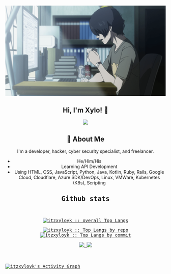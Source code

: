 ![image](https://github.com/itzxyloyk/itzxyloyk/blob/main/img/banner.jpg?raw=true)
<h2 align="center">
        Hi, I'm Xylo! 👋
</h2>

<p align="center">
    <img src="https://lanyard.cnrad.dev/api/1232580161631813683"></img>
</p>


<h2 align="center">
    🚀 About Me
</h2>
        <p align="center">
            I'm a developer, hacker, cyber security specialist, and freelancer.    
        </p>
        <ul align="center">
                <li>
                  He/Him/His
                </li>
                <li>
                  Learning API Development
                </li>
                <li>
                  Using HTML, CSS, JavaScript, Python, Java, Kotlin, Ruby, Rails, Google Cloud, Cloudflare, Azure SDK/DevOps, Linux, VMWare, Kubernetes (K8s), Scripting
                </li>
        </ul>

  <div>
  <samp>
    <h2 align="center"> Github stats </h2>
      <br/>
            <p align="center">
        <a href="https://github.com/itzxyloyk/">
          <img src="https://github-readme-stats.vercel.app/api/top-langs/?username=itzxyloyk&langs_count=6&theme=gruvbox&layout=compact&hide_border=true"
          alt="itzxyloyk :: overall Top Langs " /></a>
      </p>
        <p align="center">
          <a href="https://github.com/itzxyloyk/">
          <img width="45%" src="https://github-profile-summary-cards.vercel.app/api/cards/repos-per-language?username=itzxyloyk&theme=gruvbox&layout=compact&hide_border=true"
          alt="itzxyloyk :: Top Langs by repo" />
          <img width="45%" src="https://github-profile-summary-cards.vercel.app/api/cards/most-commit-language?username=itzxyloyk&theme=gruvbox&layout=compact&hide_border=true"
          alt="itzxyloyk :: Top Langs by commit" />
          </a>
        </p>
        <p align="center">
          <a href="https://github.com/itzxyloyk/">
          <img width="49.5%" src="https://github-readme-stats.vercel.app/api?username=itzxyloyk&show_icons=true&theme=gruvbox&hide_border=true" />
          <img width="49.5%" src="https://github-readme-streak-stats.herokuapp.com/?user=itzxyloyk&theme=gruvbox&hide_border=true" />
          </a>
       </p>
     <br>
     </samp>
  </div>    
  <samp>
  <br/>
<a href="https://github.com/itzxyloyk">
  <img alt="itzxyloyk's Activity Graph" src="https://github-readme-activity-graph.vercel.app/graph?username=itzxyloyk&theme=gruvbox" /></a>
<br/>
  </samp>
